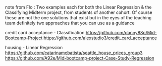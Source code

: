 
note from Flo : Two examples each for both the Linear Regression & the Classifying Midterm project, from students of another cohort. Of course these are not the one solutions that exist but in the eyes of the teaching team definitely two approaches that you can use as a guidance

credit card acceptance - Classification 
    https://github.com/danny88o/Mid-Bootcamp-Project
    https://github.com/alexstudio3/credit_card_acceptance


housing - Linear Regression
    https://github.com/catarinamcbatista/seattle_house_prices_group3
    https://github.com/A92e/Mid-bootcamp-project-Case-Study-Regression
